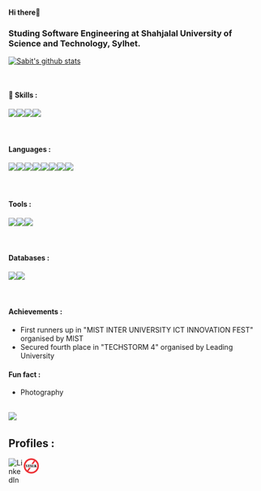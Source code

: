 #### Hi there👋

### Studing Software Engineering at Shahjalal University of Science and Technology, Sylhet.    

 [![Sabit's github stats](https://github-readme-stats.vercel.app/api?username=SIB61&show_icons=true&theme=dark)](https://github.com/anuraghazra/github-readme-stats)

<br/>
                                   
 #### 🔭 Skills :                               
   <img align="Left" height="30px" src="https://cdn.jsdelivr.net/gh/devicons/devicon/icons/android/android-original.svg" />
   <img align="left" height="30px" src="https://cdn.jsdelivr.net/gh/devicons/devicon/icons/angularjs/angularjs-original.svg" />
   <img align="left" height="30px" src="https://cdn.jsdelivr.net/gh/devicons/devicon/icons/nestjs/nestjs-plain.svg" />
   <img align="left" height="30px" src="https://cdn.jsdelivr.net/gh/devicons/devicon/icons/dotnetcore/dotnetcore-original.svg" />
<br/><br/><br/>
  
#### Languages :
   <img align="Left" height="30px" src="https://cdn.jsdelivr.net/gh/devicons/devicon/icons/cplusplus/cplusplus-original.svg" />
   <img align="left" height="30px" src="https://cdn.jsdelivr.net/gh/devicons/devicon/icons/java/java-original.svg" />
   <img align="left" height="30px" src="https://cdn.jsdelivr.net/gh/devicons/devicon/icons/kotlin/kotlin-original.svg"/>
   <img  height="30px" src="https://cdn.jsdelivr.net/gh/devicons/devicon/icons/html5/html5-original.svg" />

   <img align="left" height="30px" src="https://cdn.jsdelivr.net/gh/devicons/devicon/icons/css3/css3-original.svg" />
   <img align="left" height="30px" src="https://cdn.jsdelivr.net/gh/devicons/devicon/icons/typescript/typescript-original.svg" />
   <img align="left" height="30px" src="https://cdn.jsdelivr.net/gh/devicons/devicon/icons/csharp/csharp-original.svg" />
   <img align="left" height="30px" src="https://cdn.jsdelivr.net/gh/devicons/devicon/icons/go/go-original-wordmark.svg" />
<br/><br/><br/>

#### Tools :
   <img align="Left" height="30px" src="https://cdn.jsdelivr.net/gh/devicons/devicon/icons/vim/vim-original.svg" />
   <img align="left" height="30px" src="https://cdn.jsdelivr.net/gh/devicons/devicon/icons/androidstudio/androidstudio-original.svg" />
   <img align="left" height="30px" src="https://cdn.jsdelivr.net/gh/devicons/devicon/icons/vscode/vscode-original.svg" />

<br/><br/><br/>
#### Databases :
   <img align="left" height="30px" src="https://cdn.jsdelivr.net/gh/devicons/devicon/icons/postgresql/postgresql-original-wordmark.svg" />
   <img align="left" height="30px" src="https://cdn.jsdelivr.net/gh/devicons/devicon/icons/mongodb/mongodb-original-wordmark.svg" />
 <br/><br/><br/>
 
#### Achievements :
   - First runners up in "MIST INTER UNIVERSITY ICT INNOVATION FEST" organised by MIST
   - Secured fourth place in "TECHSTORM 4" organised by Leading University

#### Fun fact : 
  - Photography
 <br/>
<img src="https://github-readme-stats.vercel.app/api/top-langs?username=SIB61&show_icons=true&theme=dark">
<br/>

## Profiles :
[<img align="left" alt="LinkedIn" width="30px" src="https://cdn.jsdelivr.net/gh/devicons/devicon/icons/linkedin/linkedin-original.svg" />][linkedin]
[<img align="left" alt="StopStalk" width="30px" src="https://github.com/SIB61/SIB61/blob/master/stopstalk.png" />][Stopstalk]
<br />

[linkedin]: https://www.linkedin.com/in/md-sabit-islam-bhuiya-55a7601ab/
[Stopstalk]: https://www.stopstalk.com/user/profile/sib

